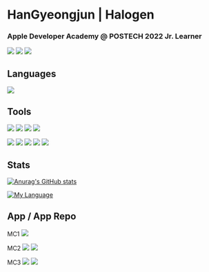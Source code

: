 # HanGyeongjun | Halogen
### Apple Developer Academy @ POSTECH 2022 Jr. Learner 
<a href="https://www.linkedin.com/in/gyeongjunhan/" target="_blank"><img src="https://img.shields.io/badge/LinkedIn-ffffff?style=for-the-badge&logo=LinkedIn&logoColor=0A66C2"/></a>
<a href="https://halogen.notion.site/halogen/Halogen-3866352ac2334d91b59714422b95d0c9"><img src="https://img.shields.io/badge/Notion-ffffff?style=for-the-badge&logo=Notion&logoColor=000000"/></a>
<a href="https://www.instagram.com/hal0gen_/" target="_blank"><img src="https://img.shields.io/badge/Instagram-ffffff?style=for-the-badge&logo=Instagram&logoColor=E4405F"/></a>

## Languages
<img src="https://img.shields.io/badge/Swift-ffffff?style=flat&logo=Swift&logoColor=F05138"/></a>


## Tools
<img src="https://img.shields.io/badge/Xcode-ffffff?style=flat&logo=Xcode&logoColor=147EFB"/></a>
<img src="https://img.shields.io/badge/VS Code-ffffff?style=flat&logo=Visual Studio Code&logoColor=007ACC"/></a>
<img src="https://img.shields.io/badge/Git-ffffff?style=flat&logo=Git&logoColor=F05032"/></a>
<img src="https://img.shields.io/badge/GitKraken-ffffff?style=flat&logo=GitKraken&logoColor=179287"/></a>

<img src="https://img.shields.io/badge/Figma-ffffff?style=flat&logo=Figma&logoColor=F24E1E"/></a>
<img src="https://img.shields.io/badge/Sketch-ffffff?style=flat&logo=Sketch&logoColor=F7B500"/></a>
<img src="https://img.shields.io/badge/blender-ffffff?style=flat&logo=Blender&logoColor=F5792A"/></a>
<img src="https://img.shields.io/badge/Premiere Pro-ffffff?style=flat&logo=Adobe Premiere Pro&logoColor=9999FF"/></a>
<img src="https://img.shields.io/badge/After Effects-ffffff?style=flat&logo=Adobe After Effects&logoColor=9999FF"/></a>


## Stats
[![Anurag's GitHub stats](https://github-readme-stats.vercel.app/api?username=HanGyeongjun)](https://github.com/깃허브아이디/github-readme-stats)

[![My Language](https://github-readme-stats.vercel.app/api/top-langs/?username=HanGyeongjun)](https://github.com/깃허브아이디/github-readme-stats)


## App / App Repo
MC1
<a href="https://github.com/DeveloperAcademy-POSTECH/FinishLine-Buy-or-not" target="_blank"><img src="https://img.shields.io/badge/Buy or Not-ffffff?style=flat&logo=Github&logoColor=181717"/></a>

MC2
<a href="https://apps.apple.com/kr/app/cleanny/id1630640491" target="_blank"><img src="https://img.shields.io/badge/Cleanny-ffffff?style=flat&logo=AppStore&logoColor=D96F6"/></a>
<a href="https://github.com/DeveloperAcademy-POSTECH/MC2-Team15-Cleanny" target="_blank"><img src="https://img.shields.io/badge/Cleanny-ffffff?style=flat&logo=Github&logoColor=181717"/></a>

MC3
<a href="https://apps.apple.com/kr/app/%ED%83%84%ED%83%84-tantan/id1637676314" target="_blank"><img src="https://img.shields.io/badge/TanTan-ffffff?style=flat&logo=AppStore&logoColor=D96F6"/></a>
<a href="https://github.com/DeveloperAcademy-POSTECH/Bingha" target="_blank"><img src="https://img.shields.io/badge/TanTan-ffffff?style=flat&logo=Github&logoColor=181717"/></a>

